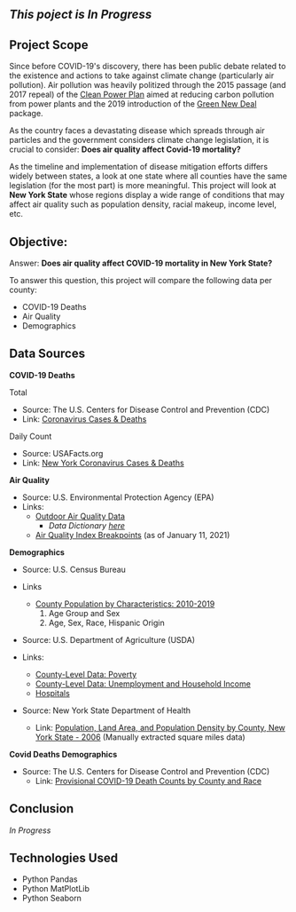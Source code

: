 ## *This poject is In Progress*

## Project Scope

Since before COVID-19's discovery, there has been public debate related to the existence and actions to take against climate change (particularly air pollution). Air pollution was heavily politized through the 2015 passage (and 2017 repeal) of the [Clean Power Plan](https://archive.epa.gov/epa/cleanpowerplan/fact-sheet-overview-clean-power-plan.html) aimed at reducing carbon pollution from power plants and the 2019 introduction of the [Green New Deal](https://www.congress.gov/116/bills/hres109/BILLS-116hres109ih.pdf) package.

As the country faces a devastating disease which spreads through air particles and the government considers climate change legislation, it is crucial to consider: **Does air quality affect Covid-19 mortality?**

As the timeline and implementation of disease mitigation efforts differs widely between states, a look at one state where all counties have the same legislation (for the most part) is more meaningful. This project will look at **New York State** whose regions display a wide range of conditions that may affect air quality such as population density, racial makeup, income level, etc.

## Objective: 

Answer: **Does air quality affect COVID-19 mortality in New York State?**

To answer this question, this project will compare the following data per county:
* COVID-19 Deaths
* Air Quality
* Demographics

## Data Sources

**COVID-19 Deaths**

Total
* Source: The U.S. Centers for Disease Control and Prevention (CDC)
* Link: [Coronavirus Cases & Deaths](https://data.cdc.gov/NCHS/Provisional-COVID-19-Death-Counts-in-the-United-St/kn79-hsxy)

Daily Count
* Source: USAFacts.org
* Link: [New York Coronavirus Cases & Deaths](https://usafacts.org/visualizations/coronavirus-covid-19-spread-map/state/new-york)

**Air Quality**
* Source: U.S. Environmental Protection Agency (EPA)
* Links: 
    * [Outdoor Air Quality Data](https://www.epa.gov/outdoor-air-quality-data/download-daily-data) 
        * *Data Dictionary [here](https://www.epa.gov/outdoor-air-quality-data/about-air-data-reports)*
    * [Air Quality Index Breakpoints](https://aqs.epa.gov/aqsweb/documents/codetables/aqi_breakpoints.html) (as of January 11, 2021)

**Demographics**
* Source: U.S. Census Bureau
* Links
    * [County Population by Characteristics: 2010-2019](https://www.census.gov/data/tables/time-series/demo/popest/2010s-counties-detail.html) 
        1) Age Group and Sex 
        2) Age, Sex, Race, Hispanic Origin


* Source: U.S. Department of Agriculture (USDA)
* Links:
    * [County-Level Data: Poverty](https://www.ers.usda.gov/data-products/county-level-data-sets/)
    * [County-Level Data: Unemployment and Household Income](https://www.ers.usda.gov/data-products/county-level-data-sets/)
    * [Hospitals](https://hifld-geoplatform.opendata.arcgis.com/datasets/hospitals/data)
    
* Source: New York State Department of Health
    * Link: [Population, Land Area, and Population Density by County, New York State - 2006](https://www.health.ny.gov/statistics/vital_statistics/2006/table02.htm) (Manually extracted square miles data)
    
**Covid Deaths Demographics**

* Source: The U.S. Centers for Disease Control and Prevention (CDC)
    * Link: [Provisional COVID-19 Death Counts by County and Race](https://data.cdc.gov/NCHS/Provisional-COVID-19-Death-Counts-by-County-and-Ra/k8wy-p9cg)

## Conclusion

*In Progress*

## Technologies Used

* Python Pandas
* Python MatPlotLib
* Python Seaborn